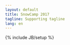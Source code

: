 ```yaml
---
layout: default
title: SnowCamp 2017
tagline: Supporting tagline
lang: en
---
```

{% include JB/setup %}

